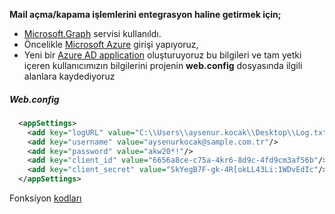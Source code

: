 **Mail açma/kapama işlemlerini entegrasyon haline getirmek için;**

- [Microsoft.Graph](https://www.nuget.org/packages/Microsoft.Graph) servisi kullanıldı.
- Öncelikle [Microsoft Azure](https://portal.azure.com "Azure Portal") girişi yapıyoruz,
- Yeni bir [Azure AD application](https://docs.microsoft.com/en-us/azure/active-directory/develop/howto-create-service-principal-portal) oluşturuyoruz bu bilgileri ve tam yetki içeren kullanıcımızın bilgilerini projenin **web.config** dosyasında ilgili alanlara kaydediyoruz

##### Web.config
```xml
  <appSettings>
    <add key="logURL" value="C:\\Users\\aysenur.kocak\\Desktop\\Log.txt"/>
    <add key="username" value="aysenurkocak@sample.com.tr"/>
    <add key="password" value="akw20*!"/>
    <add key="client_id" value="6656a8ce-c75a-4kr6-8d9c-4fd9cm3af56b"/>
    <add key="client_secret" value="SkYegB7F-gk-4R[okLL43Li:1WDvEdIc"/>
  </appSettings>
```

Fonksiyon [kodları](https://github.com/aysenurkocak/office365_user/blob/master/Office365/MailIntegration.svc.cs)



